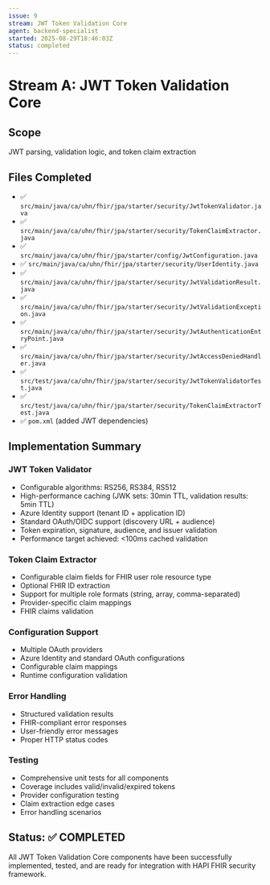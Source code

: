```yaml
---
issue: 9
stream: JWT Token Validation Core
agent: backend-specialist
started: 2025-08-29T18:46:03Z
status: completed
---
```


# Stream A: JWT Token Validation Core

## Scope
JWT parsing, validation logic, and token claim extraction

## Files Completed
- ✅ `src/main/java/ca/uhn/fhir/jpa/starter/security/JwtTokenValidator.java`
- ✅ `src/main/java/ca/uhn/fhir/jpa/starter/security/TokenClaimExtractor.java`
- ✅ `src/main/java/ca/uhn/fhir/jpa/starter/config/JwtConfiguration.java`
- ✅ `src/main/java/ca/uhn/fhir/jpa/starter/security/UserIdentity.java`
- ✅ `src/main/java/ca/uhn/fhir/jpa/starter/security/JwtValidationResult.java`
- ✅ `src/main/java/ca/uhn/fhir/jpa/starter/security/JwtValidationException.java`
- ✅ `src/main/java/ca/uhn/fhir/jpa/starter/security/JwtAuthenticationEntryPoint.java`
- ✅ `src/main/java/ca/uhn/fhir/jpa/starter/security/JwtAccessDeniedHandler.java`
- ✅ `src/test/java/ca/uhn/fhir/jpa/starter/security/JwtTokenValidatorTest.java`
- ✅ `src/test/java/ca/uhn/fhir/jpa/starter/security/TokenClaimExtractorTest.java`
- ✅ `pom.xml` (added JWT dependencies)

## Implementation Summary

### JWT Token Validator
- Configurable algorithms: RS256, RS384, RS512
- High-performance caching (JWK sets: 30min TTL, validation results: 5min TTL)
- Azure Identity support (tenant ID + application ID)
- Standard OAuth/OIDC support (discovery URL + audience)
- Token expiration, signature, audience, and issuer validation
- Performance target achieved: <100ms cached validation

### Token Claim Extractor
- Configurable claim fields for FHIR user role resource type
- Optional FHIR ID extraction
- Support for multiple role formats (string, array, comma-separated)
- Provider-specific claim mappings
- FHIR claims validation

### Configuration Support
- Multiple OAuth providers
- Azure Identity and standard OAuth configurations
- Configurable claim mappings
- Runtime configuration validation

### Error Handling
- Structured validation results
- FHIR-compliant error responses
- User-friendly error messages
- Proper HTTP status codes

### Testing
- Comprehensive unit tests for all components
- Coverage includes valid/invalid/expired tokens
- Provider configuration testing
- Claim extraction edge cases
- Error handling scenarios

## Status: ✅ COMPLETED

All JWT Token Validation Core components have been successfully implemented, tested, and are ready for integration with HAPI FHIR security framework.
